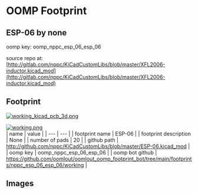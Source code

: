 # OOMP Footprint  
## ESP-06  by none  
  
oomp key: oomp_nppc_esp_06_esp_06  
  
source repo at: [http://gitlab.com/nppc/KiCadCustomLibs/blob/master/XFL2006-inductor.kicad_mod](http://gitlab.com/nppc/KiCadCustomLibs/blob/master/XFL2006-inductor.kicad_mod)  
## Footprint  
  
[![working_kicad_pcb_3d.png](working_kicad_pcb_3d_600.png)](working_kicad_pcb_3d.png)  
  
[![working.png](working_600.png)](working.png)  
| name | value | 
| --- | --- | 
| footprint name | ESP-06 | 
| footprint description | None | 
| number of pads | 20 | 
| github path | http://github.com/nppc/KiCadCustomLibs/blob/master/ESP-06.kicad_mod | 
| oomp key | oomp_nppc_esp_06_esp_06 | 
| oomp bot github | https://github.com/oomlout/oomlout_oomp_footprint_bot/tree/main/footprints/nppc_esp_06_esp_06/working | 
## Images  
